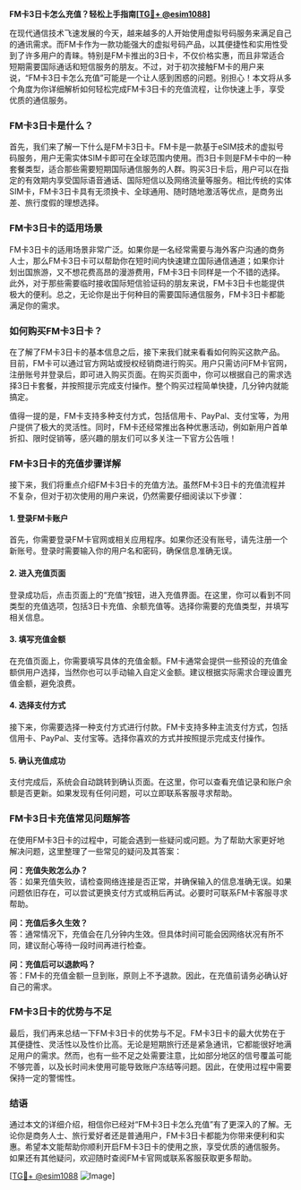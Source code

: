 **FM卡3日卡怎么充值？轻松上手指南[[TG💪+ @esim1088](https://t.me/s/esim1088)]**

在现代通信技术飞速发展的今天，越来越多的人开始使用虚拟号码服务来满足自己的通讯需求。而FM卡作为一款功能强大的虚拟号码产品，以其便捷性和实用性受到了许多用户的青睐。特别是FM卡推出的3日卡，不仅价格实惠，而且非常适合短期需要国际通话和短信服务的朋友。不过，对于初次接触FM卡的用户来说，“FM卡3日卡怎么充值”可能是一个让人感到困惑的问题。别担心！本文将从多个角度为你详细解析如何轻松完成FM卡3日卡的充值流程，让你快速上手，享受优质的通信服务。

### FM卡3日卡是什么？

首先，我们来了解一下什么是FM卡3日卡。FM卡是一款基于eSIM技术的虚拟号码服务，用户无需实体SIM卡即可在全球范围内使用。而3日卡则是FM卡中的一种套餐类型，适合那些需要短期国际通信服务的人群。购买3日卡后，用户可以在指定的有效期内享受国际语音通话、国际短信以及网络流量等服务。相比传统的实体SIM卡，FM卡3日卡具有无须换卡、全球通用、随时随地激活等优点，是商务出差、旅行度假的理想选择。

### FM卡3日卡的适用场景

FM卡3日卡的适用场景非常广泛。如果你是一名经常需要与海外客户沟通的商务人士，那么FM卡3日卡可以帮助你在短时间内快速建立国际通信通道；如果你计划出国旅游，又不想花费高昂的漫游费用，FM卡3日卡同样是一个不错的选择。此外，对于那些需要临时接收国际短信验证码的朋友来说，FM卡3日卡也能提供极大的便利。总之，无论你是出于何种目的需要国际通信服务，FM卡3日卡都能满足你的需求。

### 如何购买FM卡3日卡？

在了解了FM卡3日卡的基本信息之后，接下来我们就来看看如何购买这款产品。目前，FM卡可以通过官方网站或授权经销商进行购买。用户只需访问FM卡官网，注册账号并登录后，即可进入购买页面。在购买页面中，你可以根据自己的需求选择3日卡套餐，并按照提示完成支付操作。整个购买过程简单快捷，几分钟内就能搞定。

值得一提的是，FM卡支持多种支付方式，包括信用卡、PayPal、支付宝等，为用户提供了极大的灵活性。同时，FM卡还经常推出各种优惠活动，例如新用户首单折扣、限时促销等，感兴趣的朋友们可以多关注一下官方公告哦！

### FM卡3日卡的充值步骤详解

接下来，我们将重点介绍FM卡3日卡的充值方法。虽然FM卡3日卡的充值流程并不复杂，但对于初次使用的用户来说，仍然需要仔细阅读以下步骤：

#### 1. 登录FM卡账户
首先，你需要登录FM卡官网或相关应用程序。如果你还没有账号，请先注册一个新账号。登录时需要输入你的用户名和密码，确保信息准确无误。

#### 2. 进入充值页面
登录成功后，点击页面上的“充值”按钮，进入充值界面。在这里，你可以看到不同类型的充值选项，包括3日卡充值、余额充值等。选择你需要的充值类型，并填写相关信息。

#### 3. 填写充值金额
在充值页面上，你需要填写具体的充值金额。FM卡通常会提供一些预设的充值金额供用户选择，当然你也可以手动输入自定义金额。建议根据实际需求合理设置充值金额，避免浪费。

#### 4. 选择支付方式
接下来，你需要选择一种支付方式进行付款。FM卡支持多种主流支付方式，包括信用卡、PayPal、支付宝等。选择你喜欢的方式并按照提示完成支付操作。

#### 5. 确认充值成功
支付完成后，系统会自动跳转到确认页面。在这里，你可以查看充值记录和账户余额是否更新。如果发现有任何问题，可以立即联系客服寻求帮助。

### FM卡3日卡充值常见问题解答

在使用FM卡3日卡的过程中，可能会遇到一些疑问或问题。为了帮助大家更好地解决问题，这里整理了一些常见的疑问及其答案：

**问：充值失败怎么办？**  
答：如果充值失败，请检查网络连接是否正常，并确保输入的信息准确无误。如果问题依旧存在，可以尝试更换支付方式或稍后再试。必要时可联系FM卡客服寻求帮助。

**问：充值后多久生效？**  
答：通常情况下，充值会在几分钟内生效。但具体时间可能会因网络状况有所不同，建议耐心等待一段时间再进行检查。

**问：充值后可以退款吗？**  
答：FM卡的充值金额一旦到账，原则上不予退款。因此，在充值前请务必确认好自己的需求。

### FM卡3日卡的优势与不足

最后，我们再来总结一下FM卡3日卡的优势与不足。FM卡3日卡的最大优势在于其便捷性、灵活性以及性价比高。无论是短期旅行还是紧急通讯，它都能很好地满足用户的需求。然而，也有一些不足之处需要注意，比如部分地区的信号覆盖可能不够完善，以及长时间未使用可能导致账户冻结等问题。因此，在使用过程中需要保持一定的警惕性。

### 结语

通过本文的详细介绍，相信你已经对“FM卡3日卡怎么充值”有了更深入的了解。无论你是商务人士、旅行爱好者还是普通用户，FM卡3日卡都能为你带来便利和实惠。希望本文能帮助你顺利开启FM卡3日卡的使用之旅，享受优质的通信服务。如果还有其他疑问，欢迎随时查阅FM卡官网或联系客服获取更多帮助。

[[TG💪+ @esim1088](https://t.me/s/esim1088) ![Image](https://i.postimg.cc/4NQfJmqS/Snipaste-2025-05-13-00-14-12.png)]